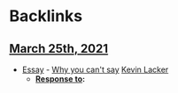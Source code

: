 
# Backlinks
## [March 25th, 2021](<March 25th, 2021.md>)
- [Essay](<Essay.md>) - [Why you can't say](<Why you can't say.md>) [Kevin Lacker](<Kevin Lacker.md>)
    - **[Response to](<Response to.md>):**


